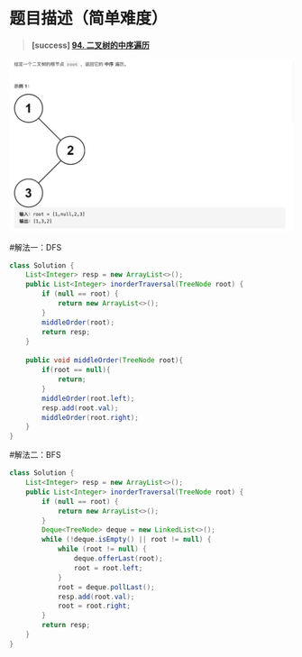 #  **题目描述（简单难度）**

> **[success] [94. 二叉树的中序遍历](https://leetcode-cn.com/problems/binary-tree-inorder-traversal/)**

![](../image/94.png)

#解法一：DFS
```java
class Solution {
    List<Integer> resp = new ArrayList<>();
    public List<Integer> inorderTraversal(TreeNode root) {
        if (null == root) {
            return new ArrayList<>();
        }
        middleOrder(root);
        return resp;
    }

    public void middleOrder(TreeNode root){
        if(root == null){
            return;
        }
        middleOrder(root.left);
        resp.add(root.val);
        middleOrder(root.right);
    }
}
```

#解法二：BFS
```java
class Solution {
    List<Integer> resp = new ArrayList<>();
    public List<Integer> inorderTraversal(TreeNode root) {
        if (null == root) {
            return new ArrayList<>();
        }
        Deque<TreeNode> deque = new LinkedList<>();
        while (!deque.isEmpty() || root != null) {
            while (root != null) {
                deque.offerLast(root);
                root = root.left;
            }
            root = deque.pollLast();
            resp.add(root.val);
            root = root.right;
        }
        return resp;
    }
}
```

